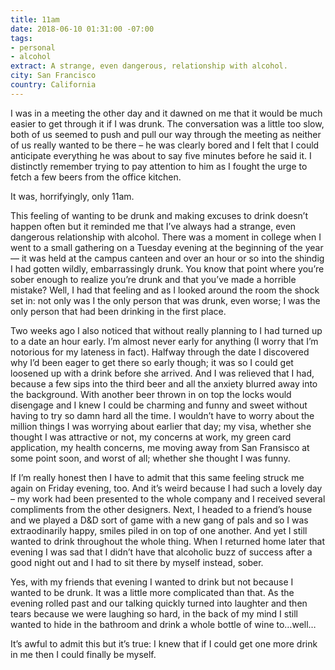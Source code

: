 ```yaml
---
title: 11am
date: 2018-06-10 01:31:00 -07:00
tags:
- personal
- alcohol
extract: A strange, even dangerous, relationship with alcohol.
city: San Francisco
country: California
---
```


I was in a meeting the other day and it dawned on me that it would be much easier to get through it if I was drunk. The conversation was a little too slow, both of us seemed to push and pull our way through the meeting as neither of us really wanted to be there – he was clearly bored and I felt that I could anticipate everything he was about to say five minutes before he said it. I distinctly remember trying to pay attention to him as I fought the urge to fetch a few beers from the office kitchen.

It was, horrifyingly, only 11am.

This feeling of wanting to be drunk and making excuses to drink doesn’t happen often but it reminded me that I’ve always had a strange, even dangerous relationship with alcohol. There was a moment in college when I went to a small gathering on a Tuesday evening at the beginning of the year — it was held at the campus canteen and over an hour or so into the shindig I had gotten wildly, embarrassingly drunk. You know that point where you’re sober enough to realize you’re drunk and that you’ve made a horrible mistake? Well, I had that feeling and as I looked around the room the shock set in: not only was I the only person that was drunk, even worse; I was the only person that had been drinking in the first place.

Two weeks ago I also noticed that without really planning to I had turned up to a date an hour early. I’m almost never early for anything (I worry that I’m notorious for my lateness in fact). Halfway through the date I discovered why I’d been eager to get there so early though; it was so I could get loosened up with a drink before she arrived. And I was relieved that I had, because a few sips into the third beer and all the anxiety blurred away into the background. With another beer thrown in on top the locks would disengage and I knew I could be charming and funny and sweet without having to try so damn hard all the time. I wouldn’t have to worry about the million things I was worrying about earlier that day; my visa, whether she thought I was attractive or not, my concerns at work, my green card application, my health concerns, me moving away from San Fransisco at some point soon, and worst of all; whether she thought I was funny.

If I’m really honest then I have to admit that this same feeling struck me again on Friday evening, too. And it’s weird because I had such a lovely day – my work had been presented to the whole company and I received several compliments from the other designers. Next, I headed to a friend’s house and we played a D&D sort of game with a new gang of pals and so I was extraodinarily happy, smiles piled in on top of one another. And yet I still wanted to drink throughout the whole thing. When I returned home later that evening I was sad that I didn’t have that alcoholic buzz of success after a good night out and I had to sit there by myself instead, sober.

Yes, with my friends that evening I wanted to drink but not because I wanted to be drunk. It was a little more complicated than that. As the evening rolled past and our talking quickly turned into laughter and then tears because we were laughing so hard, in the back of my mind I still wanted to hide in the bathroom and drink a whole bottle of wine to…well…

It’s awful to admit this but it’s true: I knew that if I could get one more drink in me then I could finally be myself.
